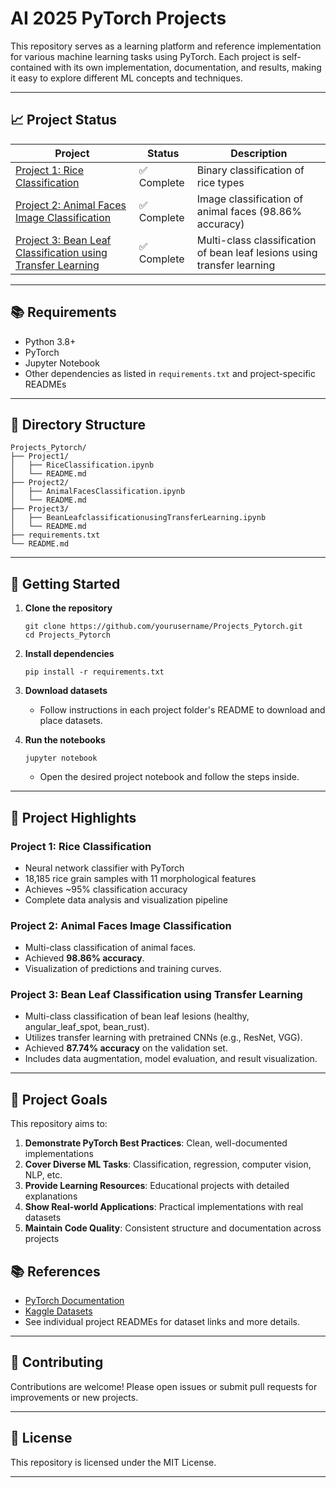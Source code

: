 # AI 2025 PyTorch Projects

This repository serves as a learning platform and reference implementation for various machine learning tasks using PyTorch. Each project is self-contained with its own implementation, documentation, and results, making it easy to explore different ML concepts and techniques.

---

## 📈 Project Status

| Project | Status | Description |
|---------|--------|-------------|
| [Project 1: Rice Classification](Project1/) | ✅ Complete | Binary classification of rice types |
| [Project 2: Animal Faces Image Classification](Project2/) | ✅ Complete | Image classification of animal faces (98.86% accuracy) |
| [Project 3: Bean Leaf Classification using Transfer Learning](Project3/) | ✅ Complete | Multi-class classification of bean leaf lesions using transfer learning  |

---

## 📚 Requirements

- Python 3.8+
- PyTorch
- Jupyter Notebook
- Other dependencies as listed in `requirements.txt` and project-specific READMEs

---

## 📁 Directory Structure

```
Projects_Pytorch/
├── Project1/
│   ├── RiceClassification.ipynb
│   └── README.md
├── Project2/
│   ├── AnimalFacesClassification.ipynb
│   └── README.md
├── Project3/
│   ├── BeanLeafclassificationusingTransferLearning.ipynb
│   └── README.md
├── requirements.txt
└── README.md
```

---

## 🚀 Getting Started

1. **Clone the repository**
    ```
    git clone https://github.com/yourusername/Projects_Pytorch.git
    cd Projects_Pytorch
    ```

2. **Install dependencies**
    ```
    pip install -r requirements.txt
    ```

3. **Download datasets**
   - Follow instructions in each project folder's README to download and place datasets.

4. **Run the notebooks**
    ```
    jupyter notebook
    ```
   - Open the desired project notebook and follow the steps inside.

---

## 📝 Project Highlights

### Project 1: Rice Classification
- Neural network classifier with PyTorch
- 18,185 rice grain samples with 11 morphological features
- Achieves ~95% classification accuracy
- Complete data analysis and visualization pipeline

### Project 2: Animal Faces Image Classification
- Multi-class classification of animal faces.
- Achieved **98.86% accuracy**.
- Visualization of predictions and training curves.

### Project 3: Bean Leaf Classification using Transfer Learning
- Multi-class classification of bean leaf lesions (healthy, angular_leaf_spot, bean_rust).
- Utilizes transfer learning with pretrained CNNs (e.g., ResNet, VGG).
- Achieved **87.74% accuracy** on the validation set.
- Includes data augmentation, model evaluation, and result visualization.

---

## 🎯 Project Goals

This repository aims to:

1. **Demonstrate PyTorch Best Practices**: Clean, well-documented implementations
2. **Cover Diverse ML Tasks**: Classification, regression, computer vision, NLP, etc.
3. **Provide Learning Resources**: Educational projects with detailed explanations
4. **Show Real-world Applications**: Practical implementations with real datasets
5. **Maintain Code Quality**: Consistent structure and documentation across projects

## 📚 References

- [PyTorch Documentation](https://pytorch.org/docs/stable/index.html)
- [Kaggle Datasets](https://www.kaggle.com/datasets)
- See individual project READMEs for dataset links and more details.

---

## 🤝 Contributing

Contributions are welcome! Please open issues or submit pull requests for improvements or new projects.

---

## 📄 License

This repository is licensed under the MIT License.

---